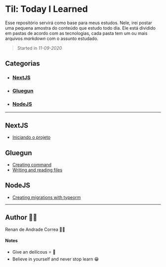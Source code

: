# Til: Today I Learned

Esse repositório servirá como base para meus estudos. Nele, irei postar uma pequena amostra do conteúdo que estudo todo dia. Ele está dividido em pastas de acordo com as tecnologias, cada pasta tem um ou mais arquivos *markdown* com o assunto estudado.

> Started in *11-09-2020*


## Categorias
 - ### [NextJS](#)
 - ### [Gluegun](#)
 - ### [NodeJS](#)

_____

## NextJS
 - [Iniciando o projeto](nextjs/starting-and-configuring-project.md)

## Gluegun
 - [Creating command](gluegun/creating-command.md) 
 - [Writing and reading files](gluegun/writing-and-reading-files.md)
  
## NodeJS
 - [Creating migrations with typeorm](nodejs/creating-migrations-in-typeorm.md)


___

## Author 🧙🏻

Renan de Andrade Correa 🤵🏻

#### Notes
- Give an deilicous ⭐ 🤗
- Believe in yourself and never stop learn 😁